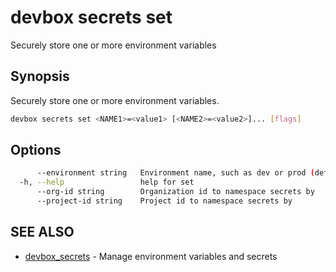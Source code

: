 # devbox secrets set

Securely store one or more environment variables

## Synopsis

Securely store one or more environment variables.

```bash
devbox secrets set <NAME1>=<value1> [<NAME2>=<value2>]... [flags]
```

## Options

```bash
      --environment string   Environment name, such as dev or prod (default "dev")
  -h, --help                 help for set
      --org-id string        Organization id to namespace secrets by
      --project-id string    Project id to namespace secrets by
```

## SEE ALSO

* [devbox_secrets](./devbox_secrets.md)  - Manage environment variables and secrets
